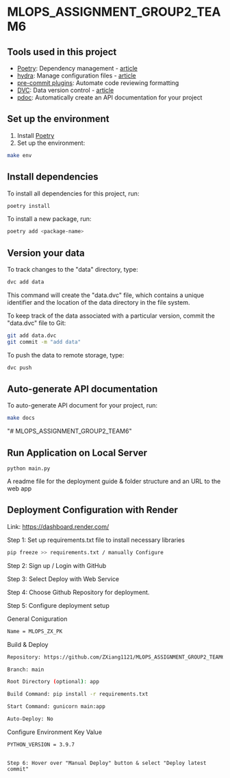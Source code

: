 # MLOPS_ASSIGNMENT_GROUP2_TEAM6

## Tools used in this project

- [Poetry](https://towardsdatascience.com/how-to-effortlessly-publish-your-python-package-to-pypi-using-poetry-44b305362f9f): Dependency management - [article](https://mathdatasimplified.com/2023/06/12/poetry-a-better-way-to-manage-python-dependencies/)
- [hydra](https://hydra.cc/): Manage configuration files - [article](https://mathdatasimplified.com/2023/05/25/stop-hard-coding-in-a-data-science-project-use-configuration-files-instead/)
- [pre-commit plugins](https://pre-commit.com/): Automate code reviewing formatting
- [DVC](https://dvc.org/): Data version control - [article](https://mathdatasimplified.com/2023/02/20/introduction-to-dvc-data-version-control-tool-for-machine-learning-projects-2/)
- [pdoc](https://github.com/pdoc3/pdoc): Automatically create an API documentation for your project

## Set up the environment

1. Install [Poetry](https://python-poetry.org/docs/#installation)
2. Set up the environment:

```bash
make env
```

## Install dependencies

To install all dependencies for this project, run:

```bash
poetry install
```

To install a new package, run:

```bash
poetry add <package-name>
```

## Version your data

To track changes to the "data" directory, type:

```bash
dvc add data
```

This command will create the "data.dvc" file, which contains a unique identifier and the location of the data directory in the file system.

To keep track of the data associated with a particular version, commit the "data.dvc" file to Git:

```bash
git add data.dvc
git commit -m "add data"
```

To push the data to remote storage, type:

```bash
dvc push
```

## Auto-generate API documentation

To auto-generate API document for your project, run:

```bash
make docs
```

"# MLOPS_ASSIGNMENT_GROUP2_TEAM6"

## Run Application on Local Server

```
python main.py

```

A readme file for the deployment guide & folder structure and an URL to the
web app

## Deployment Configuration with Render

Link: https://dashboard.render.com/

Step 1: Set up requirements.txt file to install necessary libraries

```bash
pip freeze >> requirements.txt / manually Configure

```

Step 2: Sign up / Login with GitHub

Step 3: Select Deploy with Web Service

Step 4: Choose Github Repository for deployment.

Step 5: Configure deployment setup

General Coniguration
```bash
Name = MLOPS_ZX_PK
```

Build & Deploy
```bash
Repository: https://github.com/ZXiang1121/MLOPS_ASSIGNMENT_GROUP2_TEAM6

Branch: main

Root Directory (optional): app

Build Command: pip install -r requirements.txt

Start Command: gunicorn main:app

Auto-Deploy: No

```

Configure Environment
Key              Value
```bash
PYTHON_VERSION = 3.9.7
```


```

Step 6: Hover over "Manual Deploy" button & select "Deploy latest commit"
